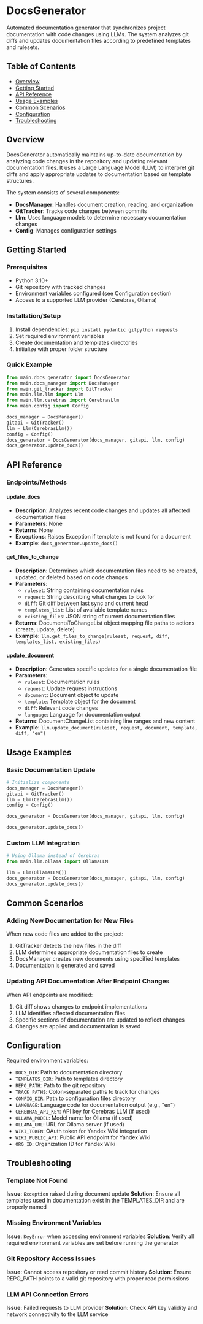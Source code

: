 # DocsGenerator

Automated documentation generator that synchronizes project documentation with code changes using LLMs. The system analyzes git diffs and updates documentation files according to predefined templates and rulesets.

## Table of Contents
- [Overview](#overview)
- [Getting Started](#getting-started)
- [API Reference](#api-reference)
- [Usage Examples](#usage-examples)
- [Common Scenarios](#common-scenarios)
- [Configuration](#configuration)
- [Troubleshooting](#troubleshooting)

## Overview
DocsGenerator automatically maintains up-to-date documentation by analyzing code changes in the repository and updating relevant documentation files. It uses a Large Language Model (LLM) to interpret git diffs and apply appropriate updates to documentation based on template structures.

The system consists of several components:
- **DocsManager**: Handles document creation, reading, and organization
- **GitTracker**: Tracks code changes between commits
- **Llm**: Uses language models to determine necessary documentation changes
- **Config**: Manages configuration settings

## Getting Started
### Prerequisites
- Python 3.10+
- Git repository with tracked changes
- Environment variables configured (see Configuration section)
- Access to a supported LLM provider (Cerebras, Ollama)

### Installation/Setup
1. Install dependencies: `pip install pydantic gitpython requests`
2. Set required environment variables
3. Create documentation and templates directories
4. Initialize with proper folder structure

### Quick Example
```python
from main.docs_generator import DocsGenerator
from main.docs_manager import DocsManager
from main.git_tracker import GitTracker
from main.llm.llm import Llm
from main.llm.cerebras import CerebrasLlm
from main.config import Config

docs_manager = DocsManager()
gitapi = GitTracker()
llm = Llm(CerebrasLlm())
config = Config()
docs_generator = DocsGenerator(docs_manager, gitapi, llm, config)
docs_generator.update_docs()
```

## API Reference
### Endpoints/Methods

#### update_docs
- **Description**: Analyzes recent code changes and updates all affected documentation files
- **Parameters**: None
- **Returns**: None
- **Exceptions**: Raises Exception if template is not found for a document
- **Example**: `docs_generator.update_docs()`

#### get_files_to_change
- **Description**: Determines which documentation files need to be created, updated, or deleted based on code changes
- **Parameters**: 
  - `ruleset`: String containing documentation rules
  - `request`: String describing what changes to look for
  - `diff`: Git diff between last sync and current head
  - `templates_list`: List of available template names
  - `existing_files`: JSON string of current documentation files
- **Returns**: DocumentsToChangeList object mapping file paths to actions (create, update, delete)
- **Example**: `llm.get_files_to_change(ruleset, request, diff, templates_list, existing_files)`

#### update_document
- **Description**: Generates specific updates for a single documentation file
- **Parameters**:
  - `ruleset`: Documentation rules
  - `request`: Update request instructions
  - `document`: Document object to update
  - `template`: Template object for the document
  - `diff`: Relevant code changes
  - `language`: Language for documentation output
- **Returns**: DocumentChangeList containing line ranges and new content
- **Example**: `llm.update_document(ruleset, request, document, template, diff, "en")`

## Usage Examples
### Basic Documentation Update
```python
# Initialize components
docs_manager = DocsManager()
gitapi = GitTracker()
llm = Llm(CerebrasLlm())
config = Config()

docs_generator = DocsGenerator(docs_manager, gitapi, llm, config)

docs_generator.update_docs()
```

### Custom LLM Integration
```python
# Using Ollama instead of Cerebras
from main.llm.ollama import OllamaLLM

llm = Llm(OllamaLLM())
docs_generator = DocsGenerator(docs_manager, gitapi, llm, config)
docs_generator.update_docs()
```

## Common Scenarios
### Adding New Documentation for New Files
When new code files are added to the project:
1. GitTracker detects the new files in the diff
2. LLM determines appropriate documentation files to create
3. DocsManager creates new documents using specified templates
4. Documentation is generated and saved

### Updating API Documentation After Endpoint Changes
When API endpoints are modified:
1. Git diff shows changes to endpoint implementations
2. LLM identifies affected documentation files
3. Specific sections of documentation are updated to reflect changes
4. Changes are applied and documentation is saved

## Configuration
Required environment variables:
- `DOCS_DIR`: Path to documentation directory
- `TEMPLATES_DIR`: Path to templates directory
- `REPO_PATH`: Path to the git repository
- `TRACK_PATHS`: Colon-separated paths to track for changes
- `CONFIG_DIR`: Path to configuration files directory
- `LANGUAGE`: Language code for documentation output (e.g., "en")
- `CEREBRAS_API_KEY`: API key for Cerebras LLM (if used)
- `OLLAMA_MODEL`: Model name for Ollama (if used)
- `OLLAMA_URL`: URL for Ollama server (if used)
- `WIKI_TOKEN`: OAuth token for Yandex Wiki integration
- `WIKI_PUBLIC_API`: Public API endpoint for Yandex Wiki
- `ORG_ID`: Organization ID for Yandex Wiki

## Troubleshooting
### Template Not Found
**Issue**: `Exception` raised during document update
**Solution**: Ensure all templates used in documentation exist in the TEMPLATES_DIR and are properly named

### Missing Environment Variables
**Issue**: `KeyError` when accessing environment variables
**Solution**: Verify all required environment variables are set before running the generator

### Git Repository Access Issues
**Issue**: Cannot access repository or read commit history
**Solution**: Ensure REPO_PATH points to a valid git repository with proper read permissions

### LLM API Connection Errors
**Issue**: Failed requests to LLM provider
**Solution**: Check API key validity and network connectivity to the LLM service